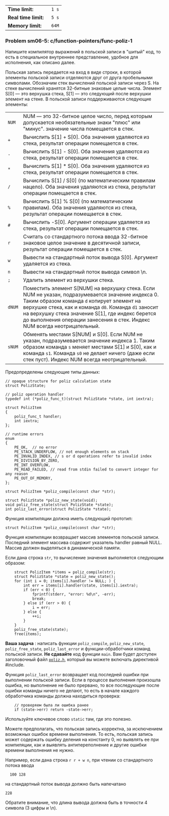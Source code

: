 |                       |        |
|-----------------------|--------|
| **Time limit:**       | ` 1 s` |
|  **Real time limit:** | ` 5 s` |
|  **Memory limit:**    | ` 64M` |


### Problem sm06-5: c/function-pointers/func-poliz-1

Напишите компилятор выражений в польской записи в "шитый" код, то
есть в специальное внутреннее представление, удобное для
исполнения, как описано далее.

Польская запись передается на вход в виде строки, в которой
элементы польской записи отделяются друг от друга пробельными
символами. Обозначим стек вычислений польской записи через S. На
стеке вычислений хранятся 32-битные знаковые целые числа. Элемент
S[0] — это верхушка стека, S[1] — это следующий после верхушки
элемент на стеке. В польской записи поддерживаются следующие
элементы:

|        |                                                                                                                                                                                                                                                                                                                                            |
|--------|--------------------------------------------------------------------------------------------------------------------------------------------------------------------------------------------------------------------------------------------------------------------------------------------------------------------------------------------|
| `NUM`  | NUM — это 32-битное целое число, перед которым допускается необязательные знаки "плюс" или "минус". значение числа помещается в стек.                                                                                                                                                                                                      |
| `+`    | Вычислить S[1] + S[0]. Оба значения удаляются из стека, результат операции помещается в стек.                                                                                                                                                                                                                                              |
| `-`    | Вычислить S[1] - S[0]. Оба значения удаляются из стека, результат операции помещается в стек.                                                                                                                                                                                                                                              |
| `*`    | Вычислить S[1] * S[0]. Оба значения удаляются из стека, результат операции помещается в стек.                                                                                                                                                                                                                                              |
| `/`    | Вычислить S[1] / S[0] (по математическим правилам нацело). Оба значения удаляются из стека, результат операции помещается в стек.                                                                                                                                                                                                          |
| `%`    | Вычислить S[1] % S[0] (по математическим правилам). Оба значения удаляются из стека, результат операции помещается в стек.                                                                                                                                                                                                                 |
| `#`    | Вычислить -S[0]. Аргумент операции удаляется из стека, результат операции помещается в стек.                                                                                                                                                                                                                                               |
| `r`    | Считать со стандартного потока ввода 32-битное знаковое целое значение в десятичной записи, результат операции помещается в стек.                                                                                                                                                                                                          |
| `w`    | Вывести на стандартный поток вывода S[0]. Аргумент удаляется из стека.                                                                                                                                                                                                                                                                     |
| `n`    | Вывести на стандартный поток вывода символ \n.                                                                                                                                                                                                                                                                                             |
| `;`    | Удалить элемент из верхушки стека.                                                                                                                                                                                                                                                                                                         |
| `dNUM` | Поместить элемент S[NUM] на верхушку стека. Если NUM не указан, подразумевается значение индекса 0. Таким образом команда `d` копирует элемент на верхушке стека, как и команда `d0`. Команда `d1` заносит на верхушку стека значение S[1], где индекс берется до выполнения операции занесения в стек. Индекс NUM всегда неотрицательный. |
| `sNUM` | Обменять местами S[NUM] и S[0]. Если NUM не указан, подразумевается значение индекса 1. Таким образом команда `s` меняет местами S[1] и S[0], как и команда `s1`. Команда `s0` не делает ничего (даже если стек пуст). Индекс NUM всегда неотрицательный.                                                                                  |


Предопределены следующие типы данных:

    
    
    // opaque structure for poliz calculation state
    struct PolizState;
    
    // poliz operation handler
    typedef int (*poliz_func_t)(struct PolizState *state, int iextra);
    
    struct PolizItem
    {
        poliz_func_t handler;
        int iextra;
    };
    
    // runtime errors
    enum
    {
        PE_OK,  // no error
        PE_STACK_UNDERFLOW, // not enough elements on stack
        PE_INVALID_INDEX, // s or d operations refer to invalid index
        PE_DIVISION_BY_ZERO,
        PE_INT_OVERFLOW,
        PE_READ_FAILED, // read from stdin failed to convert integer for any reason
        PE_OUT_OF_MEMORY,
    };
    
    struct PolizItem *poliz_compile(const char *str);
    
    struct PolizState *poliz_new_state(void);
    void poliz_free_state(struct PolizState *state);
    int poliz_last_error(struct PolizState *state);
    

Функция компиляции должна иметь следующий прототип:

    
    
    struct PolizItem *poliz_compile(const char *str);
    

Функция компиляции возвращает массив элементов польской записи.
Последний элемент массива содержит указатель handler равный NULL.
Массив должен выделяться в динамической памяти.

Если дана строка `str`, то вычисление значения выполняется
следующим образом:

    
    
        struct PolizItem *items = poliz_compile(str);
        struct PolizState *state = poliz_new_state();
        for (int i = 0; items[i].handler != NULL; ) {
            int err = items[i].handler(state, items[i].iextra);
            if (err < 0) {
                fprintf(stderr, "error: %d\n", -err);
                break;
            } else if (err > 0) {
                i = err;
            } else {
                ++i;
            }
        }
        poliz_free_state(state);
        free(items);
    

**Ваша задача** : написать функции `poliz_compile`,
`poliz_new_state`, `poliz_free_state`, `poliz_last_error` и
функции-обработчики команд польской записи. **Не сдавайте** код
функции `main`. Вам будет доступен заголовочный файл
[`poliz.h`](https://caos.ejudge.ru/ej/client?SID=00000000&prob_id=37&action=194&file=poliz.h),
который вы можете включать директивой #include.

Функция `poliz_last_error` возвращает код последней ошибки при
выполнении польской записи. Если в процессе выполнения произошла
ошибка, но выполнение не было прервано, то все последующие после
ошибки команды ничего не делают, то есть в начале каждого
обработчика команды должна находиться проверка:

    
    
        // проверяем была ли ошибка ранее
        if (state->err) return -state->err;
    

Используйте ключевое слово `static` там, где это полезно.

Можете предполагать, что польская запись корректна, за
исключением возможных ошибок времени выполнения. То есть,
польская запись может содержать ошибку деления на константу 0, но
выявлять ее при компиляции, как и выявлять антипереполнение и
другие ошибки времени выполнения не нужно.

Например, если дана строка `r r + w n`, при чтении со
стандартного потока ввода

    
    
      100 128
    

на стандартный поток вывода должно быть напечатано

    
    
    228
    

Обратите внимание, что длина вывода должна быть в точности 4
символа (3 цифры и \n).

